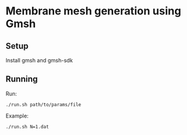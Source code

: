 # Membrane mesh generation using Gmsh

## Setup

Install gmsh and gmsh-sdk


## Running

Run:

`./run.sh path/to/params/file`

Example:

`./run.sh N=1.dat`
